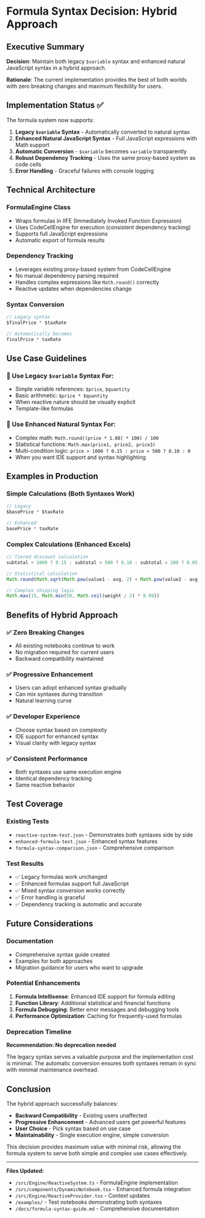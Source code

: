 # Formula Syntax Decision: Hybrid Approach

## Executive Summary

**Decision**: Maintain both legacy `$variable` syntax and enhanced natural JavaScript syntax in a hybrid approach.

**Rationale**: The current implementation provides the best of both worlds with zero breaking changes and maximum flexibility for users.

## Implementation Status ✅

The formula system now supports:

1. **Legacy `$variable` Syntax** - Automatically converted to natural syntax
2. **Enhanced Natural JavaScript Syntax** - Full JavaScript expressions with Math support
3. **Automatic Conversion** - `$variable` becomes `variable` transparently
4. **Robust Dependency Tracking** - Uses the same proxy-based system as code cells
5. **Error Handling** - Graceful failures with console logging

## Technical Architecture

### FormulaEngine Class
- Wraps formulas in IIFE (Immediately Invoked Function Expression)
- Uses CodeCellEngine for execution (consistent dependency tracking)
- Supports full JavaScript expressions
- Automatic export of formula results

### Dependency Tracking
- Leverages existing proxy-based system from CodeCellEngine
- No manual dependency parsing required
- Handles complex expressions like `Math.round()` correctly
- Reactive updates when dependencies change

### Syntax Conversion
```javascript
// Legacy syntax
$finalPrice * $taxRate

// Automatically becomes
finalPrice * taxRate
```

## Use Case Guidelines

### 🎯 Use Legacy `$variable` Syntax For:
- Simple variable references: `$price`, `$quantity`
- Basic arithmetic: `$price * $quantity`
- When reactive nature should be visually explicit
- Template-like formulas

### 🎯 Use Enhanced Natural Syntax For:
- Complex math: `Math.round((price * 1.08) * 100) / 100`
- Statistical functions: `Math.max(price1, price2, price3)`
- Multi-condition logic: `price > 1000 ? 0.15 : price > 500 ? 0.10 : 0`
- When you want IDE support and syntax highlighting

## Examples in Production

### Simple Calculations (Both Syntaxes Work)
```javascript
// Legacy
$basePrice * $taxRate

// Enhanced  
basePrice * taxRate
```

### Complex Calculations (Enhanced Excels)
```javascript
// Tiered discount calculation
subtotal > 1000 ? 0.15 : subtotal > 500 ? 0.10 : subtotal > 200 ? 0.05 : 0

// Statistical calculation
Math.round(Math.sqrt(Math.pow(value1 - avg, 2) + Math.pow(value2 - avg, 2)) * 100) / 100

// Complex shipping logic
Math.max(15, Math.min(50, Math.ceil(weight / 2) * 8.99))
```

## Benefits of Hybrid Approach

### ✅ Zero Breaking Changes
- All existing notebooks continue to work
- No migration required for current users
- Backward compatibility maintained

### ✅ Progressive Enhancement
- Users can adopt enhanced syntax gradually
- Can mix syntaxes during transition
- Natural learning curve

### ✅ Developer Experience
- Choose syntax based on complexity
- IDE support for enhanced syntax
- Visual clarity with legacy syntax

### ✅ Consistent Performance
- Both syntaxes use same execution engine
- Identical dependency tracking
- Same reactive behavior

## Test Coverage

### Existing Tests
- `reactive-system-test.json` - Demonstrates both syntaxes side by side
- `enhanced-formula-test.json` - Enhanced syntax features
- `formula-syntax-comparison.json` - Comprehensive comparison

### Test Results
- ✅ Legacy formulas work unchanged
- ✅ Enhanced formulas support full JavaScript
- ✅ Mixed syntax conversion works correctly
- ✅ Error handling is graceful
- ✅ Dependency tracking is automatic and accurate

## Future Considerations

### Documentation
- Comprehensive syntax guide created
- Examples for both approaches
- Migration guidance for users who want to upgrade

### Potential Enhancements
1. **Formula Intellisense**: Enhanced IDE support for formula editing
2. **Function Library**: Additional statistical and financial functions
3. **Formula Debugging**: Better error messages and debugging tools
4. **Performance Optimization**: Caching for frequently-used formulas

### Deprecation Timeline
**Recommendation: No deprecation needed**

The legacy syntax serves a valuable purpose and the implementation cost is minimal. The automatic conversion ensures both syntaxes remain in sync with minimal maintenance overhead.

## Conclusion

The hybrid approach successfully balances:
- **Backward Compatibility** - Existing users unaffected
- **Progressive Enhancement** - Advanced users get powerful features  
- **User Choice** - Pick syntax based on use case
- **Maintainability** - Single execution engine, simple conversion

This decision provides maximum value with minimal risk, allowing the formula system to serve both simple and complex use cases effectively.

---

**Files Updated:**
- `/src/Engine/ReactiveSystem.ts` - FormulaEngine implementation
- `/src/components/DynamicNotebook.tsx` - Enhanced formula integration
- `/src/Engine/ReactiveProvider.tsx` - Context updates
- `/examples/` - Test notebooks demonstrating both syntaxes
- `/docs/formula-syntax-guide.md` - Comprehensive documentation
